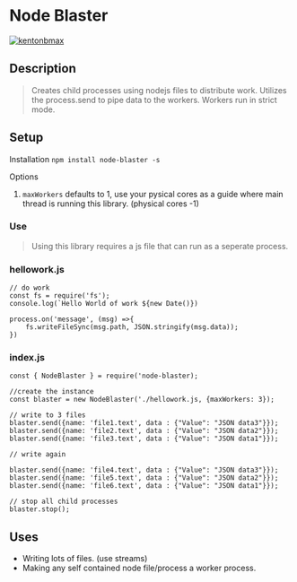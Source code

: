 # Node Blaster

[![kentonbmax](https://circleci.com/gh/kentonbmax/node-blaster.svg?style=svg)](https://circleci.com/gh/circleci/circleci-docs)

## Description
> Creates child processes using nodejs files to distribute work. Utilizes the process.send to pipe data to the workers. 
> Workers run in strict mode. 

## Setup 

Installation
`npm install node-blaster -s`

Options
1. `maxWorkers` defaults to 1, use your pysical cores as a guide where main thread is running this library. (physical cores -1)

### Use
> Using this library requires a js file that can run as a seperate process. 

### hellowork.js

```
// do work
const fs = require('fs');
console.log(`Hello World of work ${new Date()})

process.on('message', (msg) =>{
    fs.writeFileSync(msg.path, JSON.stringify(msg.data));
})
```

### index.js
```
const { NodeBlaster } = require('node-blaster);

//create the instance
const blaster = new NodeBlaster('./hellowork.js, {maxWorkers: 3});

// write to 3 files
blaster.send({name: 'file1.text', data : {"Value": "JSON data3"}});
blaster.send({name: 'file2.text', data : {"Value": "JSON data2"}});
blaster.send({name: 'file3.text', data : {"Value": "JSON data1"}});

// write again

blaster.send({name: 'file4.text', data : {"Value": "JSON data3"}});
blaster.send({name: 'file5.text', data : {"Value": "JSON data2"}});
blaster.send({name: 'file6.text', data : {"Value": "JSON data1"}});

// stop all child processes
blaster.stop();
```

## Uses
* Writing lots of files. (use streams)
* Making any self contained node file/process a worker process. 


